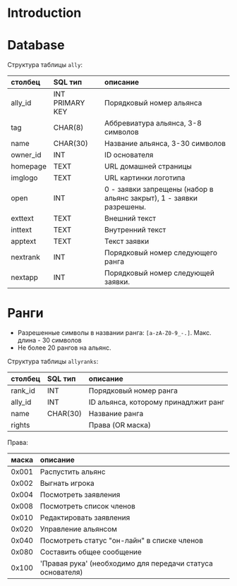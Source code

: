 # Introduction #


# Database #

Структура таблицы `ally`:

| **столбец** | **SQL тип** | **описание** |
|:-------------------|:---------------|:---------------------|
| ally\_id| INT PRIMARY KEY| Порядковый номер альянса|
| tag| CHAR(8)| Аббревиатура альянса, 3-8 символов|
| name| CHAR(30)| Название альянса, 3-30 символов|
| owner\_id| INT| ID основателя|
| homepage| TEXT| URL домашней страницы|
| imglogo| TEXT| URL картинки логотипа|
| open| INT| 0 - заявки запрещены (набор в альянс закрыт), 1 - заявки разрешены.|
| exttext| TEXT| Внешний текст|
| inttext| TEXT| Внутренний текст|
| apptext| TEXT| Текст заявки|
| nextrank| INT| Порядковый номер следующего ранга|
| nextapp| INT| Порядковый номер следующей заявки.|

# Ранги #

  * Разрешенные символы в названии ранга: `[a-zA-Z0-9_-.]`. Макс. длина - 30 символов
  * Не более 20 рангов на альянс.

Структура таблицы `allyranks`:

| **столбец** | **SQL тип** | **описание** |
|:-------------------|:---------------|:---------------------|
|rank\_id|INT|Порядковый номер ранга|
|ally\_id|INT|ID альянса, которому принадлжит ранг|
|name|CHAR(30)|Название ранга|
|rights|  |Права (OR маска)|

Права:

| **маска** | **описание** |
|:---------------|:---------------------|
|0x001| Распустить альянс|
|0x002| Выгнать игрока|
|0x004| Посмотреть заявления|
|0x008| Посмотреть список членов|
|0x010| Редактировать заявления|
|0x020| Управление альянсом|
|0x040| Посмотреть статус "он-лайн" в списке членов|
|0x080| Составить общее сообщение|
|0x100| 'Правая рука' (необходимо для передачи статуса основателя)|